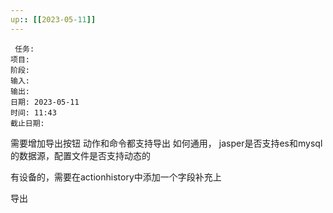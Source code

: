 ```yaml
---
up:: [[2023-05-11]]
---
```

 
	 任务: 
	项目: 
	阶段: 
	输入: 
	输出: 
	日期: 2023-05-11
	时间: 11:43
	截止日期: 

需要增加导出按钮
动作和命令都支持导出
如何通用， jasper是否支持es和mysql的数据源，配置文件是否支持动态的

有设备的，需要在actionhistory中添加一个字段补充上

导出

